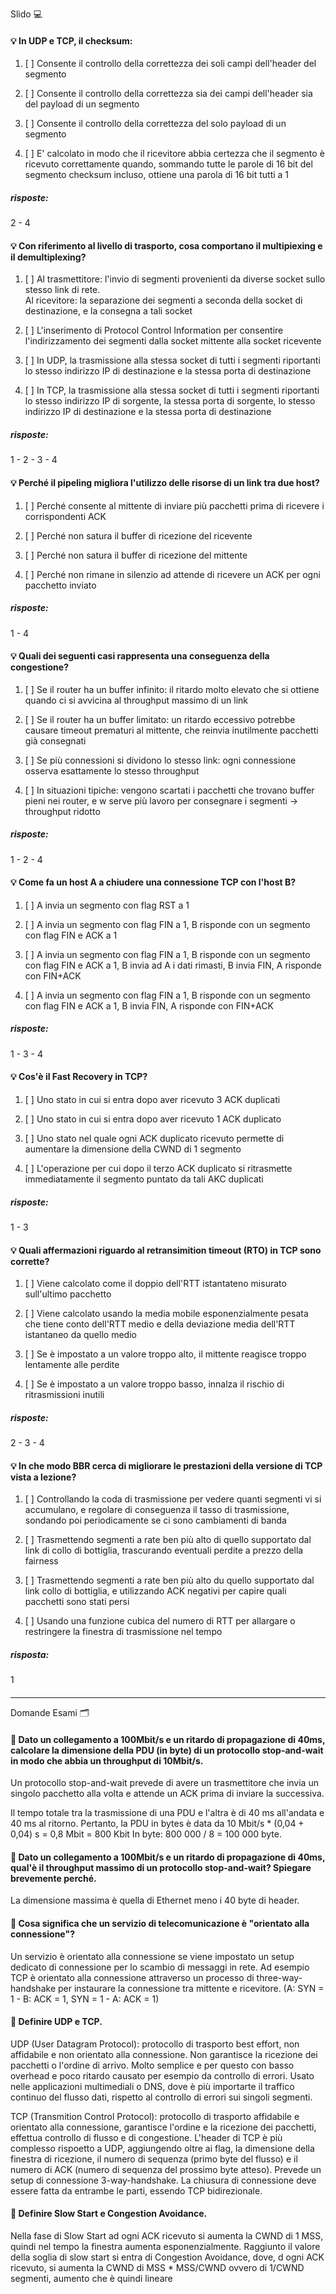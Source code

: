 Slido 💻
#### 💡 In UDP e TCP, il checksum: 
1. [ ] Consente il controllo della correttezza dei soli campi dell'header del segmento

2. [ ] Consente il controllo della correttezza sia dei campi dell'header sia del payload di un segmento
3. [ ] Consente il controllo della correttezza del solo payload di un segmento
4. [ ] E' calcolato in modo che il ricevitore abbia certezza che il segmento è ricevuto correttamente quando, sommando tutte le parole di 16 bit del segmento checksum incluso, ottiene una parola di 16 bit tutti a 1

##### risposte:
2 - 4

#### 💡 Con riferimento al livello di trasporto, cosa comportano il multipiexing e il demultiplexing?
1. [ ] Al trasmettitore: l'invio di segmenti provenienti da diverse socket sullo stesso link di rete. <br> Al ricevitore: la separazione dei segmenti a seconda della socket di destinazione, e la  consegna a tali socket

2. [ ] L'inserimento di Protocol Control Information per consentire l'indirizzamento dei segmenti dalla socket mittente alla socket ricevente
3. [ ] In UDP, la trasmissione alla stessa socket di tutti i segmenti riportanti lo stesso indirizzo IP di destinazione e la stessa porta di destinazione
4. [ ] In TCP, la trasmissione alla stessa socket di tutti i segmenti riportanti lo stesso indirizzo IP di sorgente, la stessa porta di sorgente, lo stesso indirizzo IP di destinazione e la stessa porta di destinazione

##### risposte:
1 - 2 - 3 - 4

#### 💡 Perché il pipeling migliora l'utilizzo delle risorse di un link tra due host?
1. [ ] Perché consente al mittente di inviare più pacchetti prima di ricevere i corrispondenti ACK 

2. [ ] Perché non satura il buffer di ricezione del ricevente
3. [ ] Perché non satura il buffer di ricezione del mittente
4. [ ] Perché non rimane in silenzio ad attende di ricevere un ACK per ogni pacchetto inviato

##### risposte:
1 - 4




#### 💡 Quali dei seguenti casi rappresenta una conseguenza della congestione?
1. [ ] Se il router ha un buffer infinito: il ritardo molto elevato che si ottiene quando ci si avvicina al throughput massimo di un link 

2. [ ] Se il router ha un buffer limitato: un ritardo eccessivo potrebbe causare timeout prematuri  al mittente, che reinvia inutilmente pacchetti già consegnati 
3. [ ] Se più connessioni si dividono lo stesso link: ogni connessione osserva esattamente lo stesso throughput 
4. [ ] In situazioni tipiche: vengono scartati i pacchetti che trovano buffer pieni nei router, e w serve più lavoro per consegnare i segmenti -> throughput ridotto 

##### risposte:
1 - 2 - 4


#### 💡 Come fa un host A a chiudere una connessione TCP con l'host B?
1. [ ] A invia un segmento con flag RST a 1

2. [ ] A invia un segmento con flag FIN a 1, B risponde con un segmento con flag FIN e ACK a 1
3. [ ] A invia un segmento con flag FIN a 1, B risponde con un segmento con flag FIN e ACK a 1, B invia ad A i dati rimasti, B invia FIN, A risponde con FIN+ACK 
4. [ ] A invia un segmento con flag FIN a 1, B risponde con un segmento con flag FIN e ACK a 1, B invia FIN, A risponde con FIN+ACK 

##### risposte:
1 - 3 - 4





#### 💡 Cos'è il Fast Recovery in TCP?
1. [ ] Uno stato in cui si entra dopo aver ricevuto 3 ACK duplicati 

2. [ ] Uno stato in cui si entra dopo aver ricevuto 1 ACK duplicato 
3. [ ] Uno stato nel quale ogni ACK duplicato ricevuto permette di aumentare la dimensione della CWND di 1 segmento 
4. [ ] L'operazione per cui dopo il terzo ACK duplicato si ritrasmette immediatamente il segmento puntato da tali AKC duplicati

##### risposte:
1 - 3



#### 💡 Quali affermazioni riguardo al retransimition timeout (RTO) in TCP sono corrette?
1. [ ] Viene calcolato come il doppio dell'RTT istantateno misurato sull'ultimo pacchetto

2. [ ] Viene calcolato usando la media mobile esponenzialmente pesata che tiene conto dell'RTT medio e della deviazione media dell'RTT istantaneo da quello medio
3. [ ] Se è impostato a un valore troppo alto, il mittente reagisce troppo lentamente alle perdite
4. [ ] Se è impostato a un valore troppo basso, innalza il rischio di ritrasmissioni inutili

##### risposte:
2 - 3 - 4

#### 💡 In che modo BBR cerca di migliorare le prestazioni della versione di TCP vista a lezione?
1. [ ] Controllando la coda di trasmissione per vedere quanti segmenti vi si accumulano, e regolare di conseguenza il tasso di trasmissione, sondando poi periodicamente se ci sono cambiamenti di banda

2. [ ] Trasmettendo segmenti a rate ben più alto di quello supportato dal link di collo di bottiglia, trascurando eventuali perdite a prezzo della fairness
3. [ ] Trasmettendo segmenti a rate ben più alto du quello supportato dal link collo di bottiglia, e utilizzando ACK negativi per capire quali pacchetti sono stati persi
4. [ ] Usando una funzione cubica del numero di RTT per allargare o restringere la finestra di trasmissione nel tempo

##### risposta:
1


####
---

Domande Esami 🗂

#### 📌 Dato un collegamento a 100Mbit/s e un ritardo di propagazione di 40ms, calcolare la dimensione della PDU (in byte) di un protocollo stop-and-wait in modo che abbia un throughput di 10Mbit/s.
Un protocollo stop-and-wait prevede di avere un trasmettitore che invia un singolo pacchetto alla volta e attende un ACK prima di inviare la successiva.

Il tempo totale tra la trasmissione di una PDU e l'altra è di 40 ms all'andata e 40 ms al ritorno. Pertanto, la PDU in bytes è data da 10 Mbit/s * (0,04 + 0,04) s = 0,8 Mbit = 800 Kbit
In byte: 800 000 / 8 = 100 000 byte.

#### 📌 Dato un collegamento a 100Mbit/s e un ritardo di propagazione di 40ms, qual'è il throughput massimo di un protocollo stop-and-wait? Spiegare brevemente perché.
La dimensione massima è quella di Ethernet meno i 40 byte di header.

#### 📌 Cosa significa che un servizio di telecomunicazione è "orientato alla connessione"?
Un servizio è orientato alla connessione se viene impostato un setup dedicato di connessione per lo scambio di messaggi in rete. Ad esempio TCP è orientato alla connessione attraverso un processo di three-way-handshake per instaurare la connessione tra mittente e ricevitore.
(A: SYN = 1 - B: ACK = 1, SYN = 1 - A: ACK = 1)

#### 📌 Definire UDP e TCP.
UDP (User Datagram Protocol): protocollo di trasporto best effort, non affidabile e non orientato alla connessione. Non garantisce la ricezione dei pacchetti o l'ordine di arrivo. Molto semplice e per questo con basso overhead e poco ritardo causato per esempio da controllo di errori.
Usato nelle applicazioni multimediali o DNS, dove è più importarte il traffico continuo del flusso dati, rispetto al controllo di errori sui singoli segmenti.

TCP (Transmition Control Protocol): protocollo di trasporto affidabile e orientato alla connessione, garantisce l'ordine e la ricezione dei pacchetti, effettua controllo di flusso e di congestione.
L'header di TCP è più complesso rispoetto a UDP, aggiungendo oltre ai flag, la dimensione della finestra di ricezione, il numero di sequenza (primo byte del flusso) e il numero di ACK (numero di sequenza del prossimo byte atteso).
Prevede un setup di connessione 3-way-handshake. La chiusura di connessione deve essere fatta da entrambe le parti, essendo TCP bidirezionale.

#### 📌 Definire Slow Start e Congestion Avoidance.
Nella fase di Slow Start ad ogni ACK ricevuto si aumenta la CWND di 1 MSS, quindi nel tempo la finestra aumenta esponenzialmente.
Raggiunto il valore della soglia di slow start si entra di Congestion Avoidance, dove, d ogni ACK ricevuto, si aumenta la CWND di MSS * MSS/CWND ovvero di 1/CWND segmenti, aumento che è quindi lineare